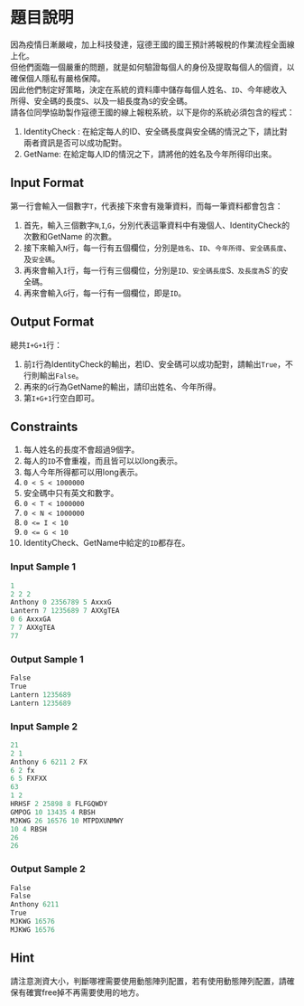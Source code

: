 # 題目說明
因為疫情日漸嚴峻，加上科技發達，寇德王國的國王預計將報稅的作業流程全面線上化。<br>
但他們面臨一個嚴重的問題，就是如何驗證每個人的身份及提取每個人的個資，以確保個人隱私有嚴格保障。<br>
因此他們制定好策略，決定在系統的資料庫中儲存每個人姓名、`ID`、今年總收入所得、安全碼的長度`S`、以及一組長度為`S`的安全碼。<br>
請各位同學協助製作寇德王國的線上報稅系統，以下是你的系統必須包含的程式：
1) IdentityCheck : 在給定每人的ID、安全碼長度與安全碼的情況之下，請比對兩者資訊是否可以成功配對。
2) GetName: 在給定每人ID的情況之下，請將他的姓名及今年所得印出來。

## Input Format
第一行會輸入一個數字`T`，代表接下來會有幾筆資料，而每一筆資料都會包含：
1) 首先，輸入三個數字`N`,`I`,`G`，分別代表這筆資料中有幾個人、IdentityCheck的次數和GetName
的次數。
2) 接下來輸入`N`行，每一行有五個欄位，分別是`姓名`、`ID`、`今年所得`、`安全碼長度`、及`安全碼`。
3) 再來會輸入`I`行，每一行有三個欄位，分別是`ID、安全碼長度`S`、及長度為`S`的安全碼。
4) 再來會輸入`G`行，每一行有一個欄位，即是`ID`。

## Output Format
總共`I+G+1`行：
1) 前`I`行為IdentityCheck的輸出，若ID、安全碼可以成功配對，請輸出`True`，不行則輸出`False`。
2) 再來的`G`行為GetName的輸出，請印出姓名、今年所得。
3) 第`I+G+1`行空白即可。

## Constraints
1) 每人姓名的長度不會超過9個字。
2) 每人的`ID`不會重複，而且皆可以以long表示。
3) 每人今年所得都可以用long表示。
4) `0 < S < 1000000`
5) 安全碼中只有英文和數字。
6) `0 < T < 1000000`
7) `0 < N < 1000000`
8) `0 <= I < 10`
9) `0 <= G < 10`
10) IdentityCheck、GetName中給定的`ID`都存在。

### Input Sample 1
```c
1
2 2 2
Anthony 0 2356789 5 AxxxG
Lantern 7 1235689 7 AXXgTEA
0 6 AxxxGA
7 7 AXXgTEA
77
```

### Output Sample 1
```c
False
True
Lantern 1235689
Lantern 1235689
```

### Input Sample 2
```c
21
2 1
Anthony 6 6211 2 FX
6 2 fx
6 5 FXFXX
63
1 2
HRHSF 2 25898 8 FLFGQWDY
GMPOG 10 13435 4 RBSH
MJKWG 26 16576 10 MTPDXUNMWY
10 4 RBSH
26
26
```

### Output Sample 2
```c
False
False
Anthony 6211
True
MJKWG 16576
MJKWG 16576
```

## Hint
請注意測資大小，判斷哪裡需要使用動態陣列配置，若有使用動態陣列配置，請確保有確實free掉不再需要使用的地方。
